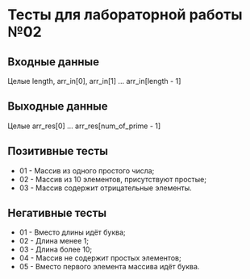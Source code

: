 # Тесты для лабораторной работы №02

## Входные данные
Целые length, arr_in[0], arr_in[1] ... arr_in[length - 1]

## Выходные данные
Целые arr_res[0] ... arr_res[num_of_prime - 1]

## Позитивные тесты
- 01 - Массив из одного простого числа;
- 02 - Массив из 10 элементов, присутствуют простые;
- 03 - Массив содержит отрицательные элементы.

## Негативные тесты
- 01 - Вместо длины идёт буква;
- 02 - Длина менее 1;
- 03 - Длина более 10;
- 04 - Массив не содержит простых элементов;
- 05 - Вместо первого элемента массива идёт буква.